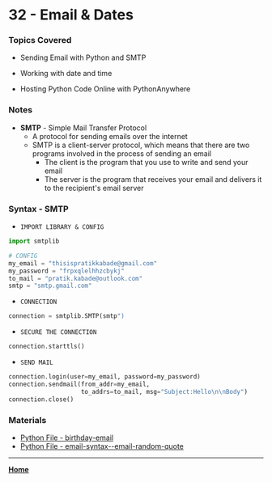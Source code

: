 # 32 - Email & Dates

### Topics Covered

* Sending Email with Python and SMTP

* Working with date and time

* Hosting Python Code Online with PythonAnywhere


### Notes

* **SMTP** - Simple Mail Transfer Protocol
  * A protocol for sending emails over the internet 
  * SMTP is a client-server protocol, which means that there are two programs involved in the process of sending an email
    * The client is the program that you use to write and send your email
    * The server is the program that receives your email and delivers it to the recipient's email server

### Syntax - SMTP

- `IMPORT LIBRARY & CONFIG`

```python
import smtplib

# CONFIG
my_email = "thisispratikkabade@gmail.com"
my_password = "frpxqlelhhzcbykj"
to_mail = "pratik.kabade@outlook.com"
smtp = "smtp.gmail.com"
```

- `CONNECTION`
```python
connection = smtplib.SMTP(smtp")
```

- `SECURE THE CONNECTION`
```python
connection.starttls()
```


- `SEND MAIL`
```python
connection.login(user=my_email, password=my_password)
connection.sendmail(from_addr=my_email,
                    to_addrs=to_mail, msg="Subject:Hello\n\nBody")
connection.close()
```




### Materials

* [Python File - birthday-email](./032.py)
* [Python File - email-syntax--email-random-quote](./bin/email.py)

---

**[Home](../README.md)**